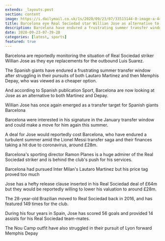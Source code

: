 ```yaml
---
extends: _layouts.post
section: content
image: https://i.dailymail.co.uk/1s/2020/09/23/07/33513144-0-image-a-44_1600841968878.jpg 
title: Barcelona eye Real Sociedad star Willian Jose as alternative to Lautaro Martinez and Memphis Depay 
description: Barcelona have endured a frustrating summer transfer window after struggling in their pursuits of both Lautaro Martinez and then Memphis Depay, who was viewed as a cheaper option. 
date: 2020-09-23-07-39-20 
categories: [latest, sports] 
featured: true 
--- 
```

Barcelona are reportedly monitoring the situation of Real Sociedad striker Willian Jose as they eye replacements for the outbound Luis Suarez.

The Spanish giants have endured a frustrating summer transfer window after struggling in their pursuits of both Lautaro Martinez and then Memphis Depay, who was viewed as a cheaper option.

And according to Spanish publication Sport, Barcelona are now looking at Jose as an alternative to both Martinez and Depay.

Willian Jose has once again emerged as a transfer target for Spanish giants Barcelona

Barcelona were interested in his signature in the January transfer window and could make a move for him again this summer.

A deal for Jose would reportedly cost Barcelona, who have endured a turbulent summer amid the Lionel Messi transfer saga and their finances taking a hit due to coronavirus, around £28m.

Barcelona's sporting director Ramon Planes is a huge admirer of the Real Sociedad striker and is behind the club's push for his services. 

Barcelona had pursued Inter Milan's Lautaro Martinez but his price tag proved too much

Jose has a hefty release clause inserted in his Real Sociedad deal of £64m but they would be reportedly willing to lower his valuation to around £28m.

The 28-year-old Brazilian moved to Real Sociedad back in 2016, and has featured 149 times for the club.

During his four years in Spain, Jose has scored 56 goals and provided 14 assists for his Real Sociedad team-mates. 

The Nou Camp outfit have also struggled in their pursuit of Lyon forward Memphis Depay

